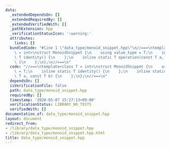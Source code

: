```yaml
---
data:
  _extendedDependsOn: []
  _extendedRequiredBy: []
  _extendedVerifiedWith: []
  _pathExtension: hpp
  _verificationStatusIcon: ':warning:'
  attributes:
    links: []
  bundledCode: "#line 1 \"data_type/monoid_snippet.hpp\"\n//===\ntemplate<class T\
    \ = int>\nstruct MonoidSnippet {\n    using value_type = T;\n    inline static\
    \ T identity() {\n    };\n    inline static T operation(const T a, const T b)\
    \ {\n    };\n};\n//===\n"
  code: "//===\ntemplate<class T = int>\nstruct MonoidSnippet {\n    using value_type\
    \ = T;\n    inline static T identity() {\n    };\n    inline static T operation(const\
    \ T a, const T b) {\n    };\n};\n//===\n"
  dependsOn: []
  isVerificationFile: false
  path: data_type/monoid_snippet.hpp
  requiredBy: []
  timestamp: '2020-05-07 15:27:13+09:00'
  verificationStatus: LIBRARY_NO_TESTS
  verifiedWith: []
documentation_of: data_type/monoid_snippet.hpp
layout: document
redirect_from:
- /library/data_type/monoid_snippet.hpp
- /library/data_type/monoid_snippet.hpp.html
title: data_type/monoid_snippet.hpp
---
```

